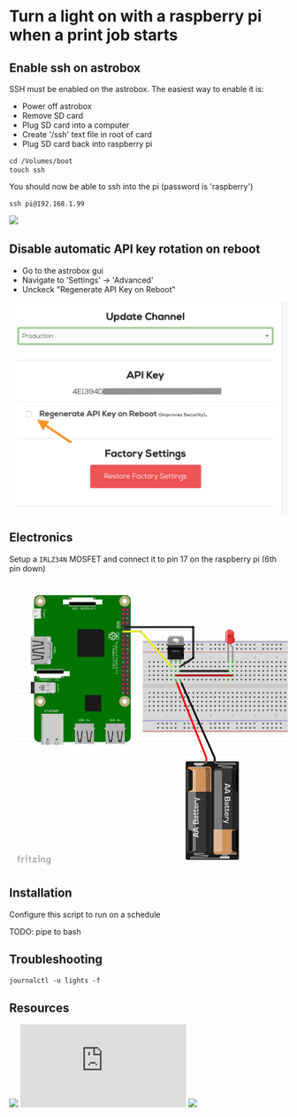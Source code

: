 # Turn a light on with a raspberry pi when a print job starts


## Enable ssh on astrobox

SSH must be enabled on the astrobox. The easiest way to enable it is:

- Power off astrobox
- Remove SD card
- Plug SD card into a computer
- Create '/ssh' text file in root of card
- Plug SD card back into raspberry pi

```
cd /Volumes/boot
touch ssh
```

You should now be able to ssh into the pi (password is 'raspberry')

```
ssh pi@192.168.1.99
```

![](https://astroprint.zendesk.com/hc/en-us/articles/360000306923-How-can-I-enable-SSH-in-my-AstroBox-)


## Disable automatic API key rotation on reboot

- Go to the astrobox gui
- Navigate to 'Settings' -> 'Advanced'
- Unckeck "Regenerate API Key on Reboot"

![](./images/regenerate_key.png)

## Electronics

Setup a `IRLZ34N` MOSFET and connect it to pin 17 on the raspberry pi (6th pin down)

![](./images/led_wiring.png)

## Installation

Configure this script to run on a schedule

TODO: pipe to bash


## Troubleshooting

```
journalctl -u lights -f
```

## Resources

![](https://dordnung.de/raspberrypi-ledstrip/)
![](https://raspberrypi-aa.github.io/session2/bash.html)
![](https://medium.com/coinmonks/controlling-raspberry-pi-gpio-pins-from-bash-scripts-traffic-lights-7ea0057c6a90)
